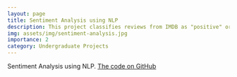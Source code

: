 ```yaml
---
layout: page
title: Sentiment Analysis using NLP
description: This project classifies reviews from IMDB as "positive" or "negative"using Naive Bayes, Logistic Regression, LSTM.
img: assets/img/sentiment-analysis.jpg
importance: 2
category: Undergraduate Projects
---
```


Sentiment Analysis using NLP. [The code on GitHub](https://github.com/ariyanhossain2208/Sentiment-Analysis-NLP)
